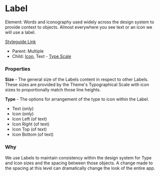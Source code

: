 # Label

Element: Words and iconography used widely across the design system to provide context to objects. Almost everywhere you see text or an icon we will use a label.

[Styleguide Link](https://zpl.io/aRRypYz)

- Parent: Multiple
- Child: [Icon](https://github.com/able-app/docs/blob/b10f6d1205bbfb1cddfd150d1390ba848812d9d0/controls/%CE%B5%20elements/icon/icon.md), Text - [Type Scale](https://github.com/able-app/docs/blob/b10f6d1205bbfb1cddfd150d1390ba848812d9d0/styles/typography.md)

### Properties

**Size** - The general size of the Labels content in respect to other Labels.  These sizes are provided by the Theme's Typographical Scale with icon sizes to proportionally match those line heights.

**Type** - The options for arrangement of the type to icon within the Label.

- Text (only)
- Icon (only)
- Icon Left (of text)
- Icon Right (of text)
- Icon Top (of text)
- Icon Bottom (of text)

### Why

We use Labels to maintain consistency within the design system for Type and Icon sizes and the spacing between those objects. A change made to the spacing at this level can dramatically change the look of the entire app. 
